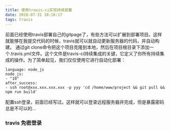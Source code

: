 ```yaml
---
title: 使用travis-ci实现持续部署
date: 2018-07-31 18:16:17
tags: travis
---
```

前面已经使用travis部署自己的gitpage了，有些方法可以扩展到部署项目。这样就能够在我提交代码的时候，travis就可以就自动更新服务器的代码，并自动构建。
通过git clone命令把这个项目克隆到本地，然后在项目根目录下添加一个.travis.yml文件。这个文件是travis-ci持续集成的关键，它定义了你所有持续集成的操作。为了简单起见，我们仅仅使用它进行自动化部署：
```
language: node_js
node_js:
- "10"
after_success:
- ssh root@xxx.xxx.xxx.xxx -p yyy 'cd /home/www/project && git pull && npm run build'
```
配置ssh登录，前面已经写过。这样就可以登录远程服务器并完成，但是暴露密码总是不可以的...
### travis 免密登录


